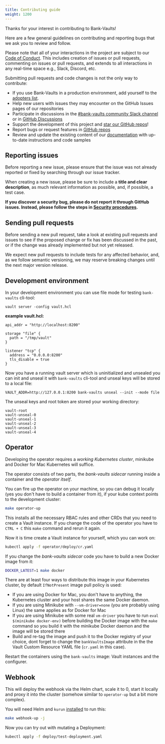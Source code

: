 ```yaml
---
title: Contributing guide
weight: 1200
---
```


Thanks for your interest in contributing to Bank-Vaults!

Here are a few general guidelines on contributing and reporting bugs that we ask you to review and follow.

Please note that all of your interactions in the project are subject to our [Code of Conduct](code-of-conduct.md). This
includes creation of issues or pull requests, commenting on issues or pull requests, and extends to all interactions in
any real-time space e.g., Slack, Discord, etc.

Submitting pull requests and code changes is not the only way to contribute:

- If you use Bank-Vaults in a production environment, add yourself to the [adopters list](https://github.com/bank-vaults/bank-vaults/blob/master/ADOPTERS.md).
- Help new users with issues they may encounter on the GitHub Issues pages of our repositories
- Participate in discussions in the [#bank-vaults community Slack channel](https://eti.cisco.com/slack) or in [GitHub Discussions](https://github.com/orgs/bank-vaults/discussions)
- Support the development of this project and [star our GitHub repos](https://github.com/bank-vaults)!
- Report bugs or request features in [GitHub repos](https://github.com/bank-vaults)
- Review and update the existing content of our [documentation](https://bank-vaults.dev) with up-to-date instructions and code samples

## Reporting issues

Before reporting a new issue, please ensure that the issue was not already reported or fixed by searching through our issue tracker.

When creating a new issue, please be sure to include a **title and clear description**, as much relevant information as
possible, and, if possible, a test case.

**If you discover a security bug, please do not report it through GitHub issues. Instead, please follow the steps in [Security procedures](security.md).**

## Sending pull requests

Before sending a new pull request, take a look at existing pull requests and issues to see if the proposed change or fix
has been discussed in the past, or if the change was already implemented but not yet released.

We expect new pull requests to include tests for any affected behavior, and, as we follow semantic versioning, we may
reserve breaking changes until the next major version release.

## Development environment

In your development environment you can use file mode for testing `bank-vaults` cli-tool:

```shell
vault server -config vault.hcl
```

**example vault.hcl:**

```shell
api_addr = "http://localhost:8200"

storage "file" {
  path = "/tmp/vault"
}

listener "tcp" {
  address = "0.0.0.0:8200"
  tls_disable = true
}
```

Now you have a running vault server which is uninitialized and unsealed you can init and unseal it with `bank-vaults` cli-tool and unseal keys will be stored to a local file:

```shell
VAULT_ADDR=http://127.0.0.1:8200 bank-vaults unseal --init --mode file
```

The unseal keys and root token are stored your working directory:

```shell
vault-root
vault-unseal-0
vault-unseal-1
vault-unseal-2
vault-unseal-3
vault-unseal-4
```

## Operator

Developing the operator requires a *working Kubernetes cluster*, minikube and Docker for Mac Kubernetes will suffice.

The operator consists of two parts, the *bank-vaults sidecar* running inside a container and the *operator itself*.

You can fire up the operator on your machine, so you can debug it locally (yes you don't have to build a container from it), if your kube context points to the development cluster:

```bash
make operator-up
```

This installs all the necessary RBAC rules and other CRDs that you need to create a Vault instance. If you change the code of the operator you have to `CTRL + C` this `make` command and rerun it again.

Now it is time create a Vault instance for yourself, which you can work on:

```bash
kubectl apply -f operator/deploy/cr.yaml
```

If you change the *bank-vaults sidecar* code you have to build a new Docker image from it:

```bash
DOCKER_LATEST=1 make docker
```

There are at least four ways to distribute this image in your Kubernetes cluster, by default `IfNotPresent` image pull policy is used:

- If you are using Docker for Mac, you don't have to anything, the Kubernetes cluster and your host shares the same Docker daemon.
- If you are using Minikube with `--vm-driver=none` (you are probably using Linux) the same applies as for Docker for Mac
- If you are using Minikube with some real `vm-driver` you have to run `eval $(minikube docker-env)` before building the Docker image with the `make` command so you build it with the minikube Docker daemon and the image will be stored there
- Build and re-tag the image and push it to the Docker registry of your choice, dont forget to change the `bankVaultsImage` attribute in the the Vault Custom Resource YAML file (`cr.yaml` in this case).

Restart the containers using the `bank-vaults` image: Vault instances and the configurer.

## Webhook

This will deploy the webhook via the Helm chart, scale it to 0, start it locally and proxy it into the cluster (somehow similar to `operator-up` but a bit more complex).

You will need Helm and `kurun` [installed](https://github.com/banzaicloud/kurun#installation) to run this:

```bash
make webhook-up -j
```

Now you can try out with mutating a Deployment:

```bash
kubectl apply -f deploy/test-deployment.yaml
```
